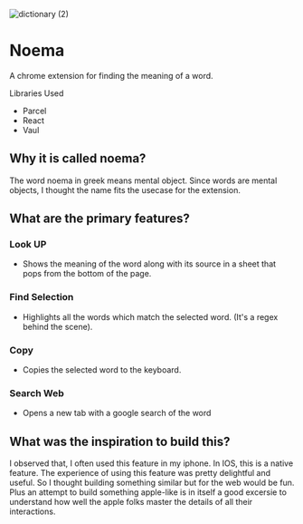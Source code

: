 
![dictionary (2)](https://github.com/sehgxl/noema/assets/83122406/2abce641-aab3-4fbe-9ab9-713943511176)


# Noema 
A chrome extension for finding the meaning of a word.

Libraries Used 
- Parcel
- React
- Vaul
  
## Why it is called noema?
The word noema in greek means mental object. Since words are mental objects, I thought the name fits the usecase for the extension.

## What are the primary features?

### Look UP
- Shows the meaning of the word along with its source in a sheet that pops from the bottom of the page.

### Find Selection
- Highlights all the words which match the selected word. (It's a regex behind the scene).

### Copy
- Copies the selected word to the keyboard.

### Search Web
- Opens a new tab with a google search of the word

## What was the inspiration to build this?
I observed that, I often used this feature in my iphone. In IOS, this is a native feature. The experience of using this feature was pretty delightful and useful. So I thought building something similar but for the web would be fun. Plus an attempt to build something apple-like is in itself a good excersie to understand how well the apple folks master the details of all their interactions.

